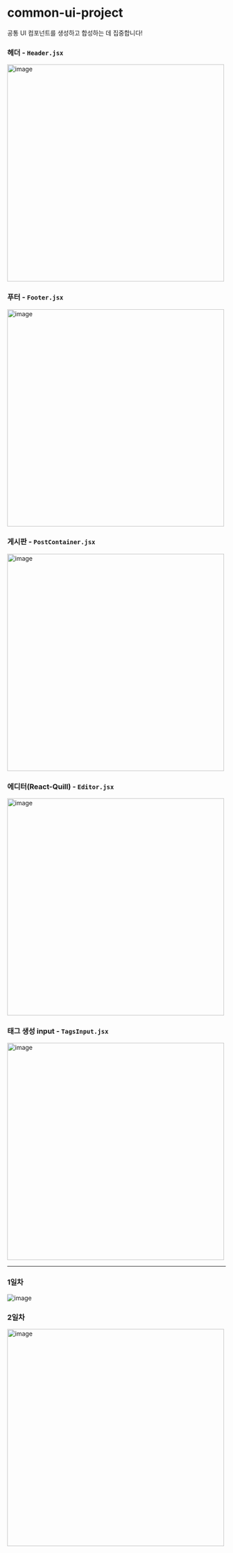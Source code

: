 # common-ui-project
공통 UI 컴포넌트를 생성하고 합성하는 데 집중합니다!

### 헤더 - `Header.jsx`
<img width="500" alt="image" src="https://github.com/jangsumin/common-ui-project/assets/29765842/dc2aecb7-05dd-4935-b860-75868fa8ece0">

### 푸터 - `Footer.jsx`
<img width="500" alt="image" src="https://github.com/jangsumin/common-ui-project/assets/29765842/121f9ba5-d577-4a36-a649-5a49a284ead3">

### 게시판 - `PostContainer.jsx`
<img width="500" alt="image" src="https://github.com/jangsumin/common-ui-project/assets/29765842/0ee97263-a41d-45c3-ae20-f0fd88f90349">

### 에디터(React-Quill) - `Editor.jsx`
<img width="500" alt="image" src="https://github.com/jangsumin/common-ui-project/assets/29765842/975ca9bf-2dff-43bc-a76d-a043b5d8f95a">

### 태그 생성 input - `TagsInput.jsx`
<img width="500" alt="image" src="https://github.com/jangsumin/common-ui-project/assets/29765842/55f40751-97a4-482a-94f3-dc099e16c102">


---
### 1일차
![image](https://github.com/jangsumin/common-ui-project/assets/29765842/dbb5d76d-34c2-4fb6-80e1-4ed79e9c388c)

### 2일차
<img width="500" alt="image" src="https://github.com/jangsumin/common-ui-project/assets/29765842/8706aab0-aeda-4939-8692-9c7d19f1030d">

